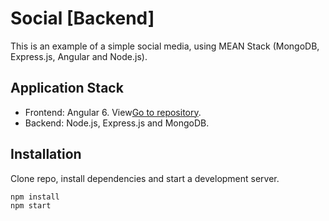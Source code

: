 # Social [Backend]

This is an example of a simple social media, using MEAN Stack (MongoDB, Express.js, Angular and Node.js).

## Application Stack

* Frontend: Angular 6. View[Go to repository](https://github.com/maurobonfietti/social).
* Backend: Node.js, Express.js and MongoDB.

## Installation

Clone repo, install dependencies and start a development server.

``` bash
npm install
npm start
```
